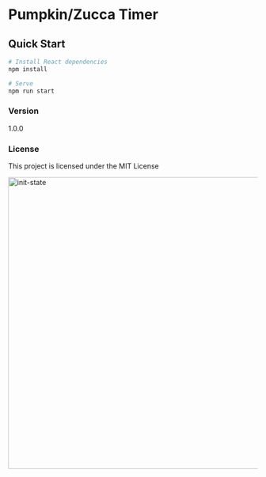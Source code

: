 # Pumpkin/Zucca Timer
## Quick Start

```bash
# Install React dependencies
npm install

# Serve
npm run start
```

### Version

1.0.0

### License

This project is licensed under the MIT License

<img width="590" alt="init-state" src="https://user-images.githubusercontent.com/32423851/138996548-4ace8846-f67e-4ba8-a254-a043bf646de3.png">
